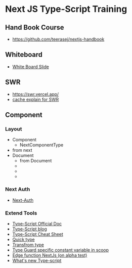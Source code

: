 # Next JS Type-Script Training #

## Hand Book Course ##
 - https://github.com/teerasej/nextjs-handbook

## Whiteboard ##
 - [White Board Slide](https://teerasej440384.invisionapp.com/freehand/TRUE-Nextjs-Typescript-vdFVeFGkY?dsid_h=4305aaea5605865491bf5cd782af443b732db515925bc4e600acdcddbf793dd6&uid_h=77e4f8fef80d87c284e858f4b38444911fda59792a4fc56803ef99ee460168ea)

## SWR ##
 - https://swr.vercel.app/
 - [cache explain for SWR](https://swr.vercel.app/docs/advanced/cache)


## Component ##
### Layout ###
 - Component
   - NextComponentType
 - <Head /> from next
 - Document
   - <Head /> from Document
   - <Main />
   - <Html />
   - <NextScript />

### Next Auth ###
 - [Next-Auth](https://next-auth.js.org/)


### Extend Tools ###
- [Type-Script Official Doc](https://www.typescriptlang.org/)
- [Type-Script blog](https://devblogs.microsoft.com/typescript/)
- [Type-Script Cheat Sheet](https://www.typescriptlang.org/static/TypeScript%20Types-4cbf7b9d45dc0ec8d18c6c7a0c516114.png)
- [Quick type](https://quicktype.io/)
- [Transfrom type](https://transform.tools/json-to-typescript)
- [Type Guard specific constant variable in scoop ](https://www.qualdesk.com/blog/2021/type-guard-for-string-union-types-typescript/)
- [Edge function NextJs (on alpha test)](https://github.com/vercel/examples/tree/main/edge-functions)
- [What's new Type-script](https://www.typescriptlang.org/docs/handbook/release-notes/overview.html)